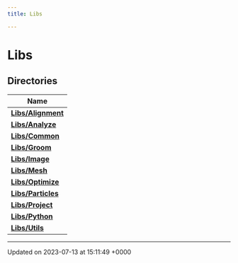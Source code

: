 ```yaml
---
title: Libs

---
```


# Libs



## Directories

| Name           |
| -------------- |
| **[Libs/Alignment](../Files/dir_c8a30dba58b805ee2d567ab327483fca.md#dir-libs/alignment)**  |
| **[Libs/Analyze](../Files/dir_d77cc112773b74d11448b7fad9142c8e.md#dir-libs/analyze)**  |
| **[Libs/Common](../Files/dir_c13ed27a749775eeb2d59234813cae48.md#dir-libs/common)**  |
| **[Libs/Groom](../Files/dir_c8ce71b7fc76205395f44c2291e69b75.md#dir-libs/groom)**  |
| **[Libs/Image](../Files/dir_9e4ba78685e6608cfdea07960abd189c.md#dir-libs/image)**  |
| **[Libs/Mesh](../Files/dir_36d0ece48b2c599ca7cdf3fcf70a4111.md#dir-libs/mesh)**  |
| **[Libs/Optimize](../Files/dir_f02d5d8e81e1edd3722111e50e18938d.md#dir-libs/optimize)**  |
| **[Libs/Particles](../Files/dir_f6c26397dfcef1d1f5f1786f8168e7dd.md#dir-libs/particles)**  |
| **[Libs/Project](../Files/dir_4ea27a77bf632cd63100af8008b8abf4.md#dir-libs/project)**  |
| **[Libs/Python](../Files/dir_6cd87311705ab44b460cce19838a0cf5.md#dir-libs/python)**  |
| **[Libs/Utils](../Files/dir_73a09fceee206218e6d903b3c5deb969.md#dir-libs/utils)**  |






-------------------------------

Updated on 2023-07-13 at 15:11:49 +0000
